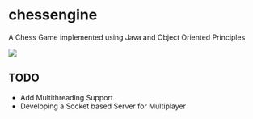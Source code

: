 # chessengine
A Chess Game implemented using Java and Object Oriented Principles

![](https://i.ibb.co/FKBm76K/Screen-Shot-2019-04-21-at-2-04-19-AM.png?raw=true)

## TODO
* Add Multithreading Support
* Developing a Socket based Server for Multiplayer

